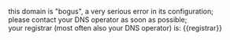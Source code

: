 
this domain is "bogus", a very serious error in its configuration;  
please contact your DNS operator as soon as possible;  
your registrar (most often also your DNS operator) is: {{registrar}}
